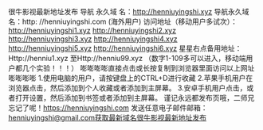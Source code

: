 很牛影视最新地址发布
导航 永久域 名：http://henniuyingshi.xyz
导航永久域名：http: //henniuyingshi.com (海外用户)
访问地址（移动用户多试次）：
http://henniuyingshi1.xyz
http://henniuyingshi2.xyz
http://henniuyingshi3.xyz
http://henniuyingshi4.xyz
http://henniuyingshi5.xyz
http://henniuyingshi6.xyz
星星右点备用地址：Http://henniu1.xyz 至Http://henniu99.xyz
（数字1-109多可以进入，移动端用户都几个实验！！！）
嘭嘭嘭嘭直接点击或长按复制到浏览器里面访问以上网址嘭嘭嘭嘭
1.使用电脑的用户，请按键盘上的CTRL+D进行收藏
2.苹果手机用户在浏览器点击，然后添加到个人收藏或者添加到主屏幕。
3.安卓手机用户点击，或者打开设置，然后添加到书签或者添加到主屏幕。
谨记永远都发布页哦，二师兄忘记了呢！https://henniuyingshi.com
发送任意电子邮件邮箱：henniuyingshi@gmail.com获取最新域名很牛影视最新地址发布

